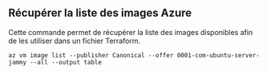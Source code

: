 ## Récupérer la liste des images Azure
Cette commande permet de récupérer la liste des images disponibles afin de les utiliser dans un fichier Terraform.
```
az vm image list --publisher Canonical --offer 0001-com-ubuntu-server-jammy --all --output table
```